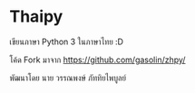 # Thaipy
เขียนภาษา Python 3 ในภาษาไทย :D

โค้ด Fork มาจาก https://github.com/gasolin/zhpy/

พัฒนาโดย นาย วรรณพงษ์  ภัททิยไพบูลย์
